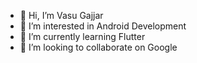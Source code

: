 - 👋 Hi, I’m Vasu Gajjar
- 👀 I’m interested in Android Development
- 🌱 I’m currently learning Flutter
- 💞️ I’m looking to collaborate on Google
<!---  - 📫 How to reach me ...  <!---

<!---
Vasu109/Vasu109 is a ✨ special ✨ repository because its `README.md` (this file) appears on your GitHub profile.
You can click the Preview link to take a look at your changes.
<!---
